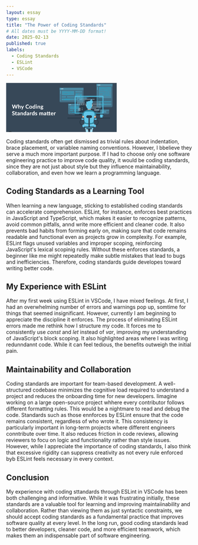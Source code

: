 ```yaml
---
layout: essay
type: essay
title: "The Power of Coding Standards"
# All dates must be YYYY-MM-DD format!
date: 2025-02-13
published: true
labels:
  - Coding Standards
  - ESLint
  - VSCode
---
```


<img width="300px" class="rounded float-start pe-4" src="../img/CodingStandards.png">

Coding standards often get dismissed as trivial rules about indentation, brace placement, or variablee naming conventions. However, I bbelieve they serve a much more important purpose. If I had to choose only one software engineering practice to improve code quality, it would be coding standards, since they are not just about style but they influence maintainability, collaboration, and even how we learn a programming language.

## Coding Standards as a Learning Tool

When learning a new language, sticking to established coding standards can accelerate comprehension. ESLint, for instance, enforces best practices in JavaScript and TypeScript, which makes it easier to recognize patterns, avoid common pitfalls, annd write more efficient and cleaner code. It also prevents bad habits from forming early on, making sure that code remains readable and functional even as projects grow in complexity. For example, ESLint flags unused variables and improper scoping, reinforcing JavaScript's lexical scopinig rules. Without these enforces standards, a beginner like me might repeatedly make subtle mistakes that lead to bugs and inefficiencies. Therefore, coding standards guide developes toward writing better code.

## My Experience with ESLint

After my first week using ESLint in VSCode, I have mixed feelings. At first, I had an overwhelming number of errors and warnings pop up, somtime for things that seemed insignificant. However, currently I am beginning to appreciate the discipline it enforces. The process of eliminating ESLint errors made me rethink how I structure my code. It forces me to consistently use *const* and *let* instead of *var*, improving my understanding of JavaScript's block scoping. It also highlighted areas where I was writing redunndannt code. While it can feel tedious, the benefits outweigh the initial pain.

## Maintainability and Collaboration

Coding standards are important for team-based development. A well-structured codebase minimizes the cognitive load required to understand a project and reduces the onboarding time for new developers. Iimagine working on a large open-source project whhere every contributor follows different formatting rules. This would be a nightmare to read and debug the code. Standards such as those ennforces by ESLint ensure that the code remains consistent, regardless of who wrote it. This consistency is particularly important in long-term projects where different engineers conntribute over time. It also reduces friction in code reviews, allowing reviewers to focu on logic and functionality rather than style issues. However, while I appreciate the importance of coding standards, I also think that excessive rigidity can suppress creativity as not every rule enforced byb ESLint feels necessary in every context.

## Conclusion

My experience with coding sttandards through ESLint in VSCode has been both challenging and informative. While it was frustrating initially, these standards are a valuable tool for learning and improving maintaiinability and collaboration. Rather than viewing them as just syntactic constraints, we should accept coding standards as a fundamental practice that improves software quality at every level. In the long run, good coding standards lead to better developers, cleaner code, and more efficient teamwork, which makes them an indispensable part of software engineering.
